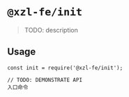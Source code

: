 # `@xzl-fe/init`

> TODO: description

## Usage

```
const init = require('@xzl-fe/init');

// TODO: DEMONSTRATE API
入口命令
```

